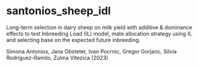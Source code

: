 # santonios_sheep_idl

Long-term selection in dairy sheep on milk yield with additive & dominance effects to test Inbreeding Load (IL) model, mate allocation strategy using IL and selecting base on the expected future inbreeding.

Simona Antonios, Jana Obsteter, Ivan Pocrnic, Gregor Gorjanc, Silvia Rodriguez-Ramilo, Zulma Vitezica (2023)
